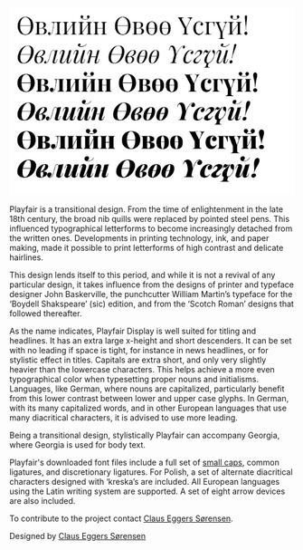 ![Sample screenshot](preview.jpg)

Playfair is a transitional design. From the time of enlightenment in the late 18th century, the broad nib quills were replaced by pointed steel pens. This influenced typographical letterforms to become increasingly detached from the written ones. Developments in printing technology, ink, and paper making, made it possible to print letterforms of high contrast and delicate hairlines.

This design lends itself to this period, and while it is not a revival of any particular design, it takes influence from the designs of printer and typeface designer John Baskerville, the punchcutter William Martin’s typeface for the ‘Boydell Shakspeare’ (sic) edition, and from the ‘Scotch Roman’ designs that followed thereafter.

As the name indicates, Playfair Display is well suited for titling and headlines. It has an extra large x-height and short descenders. It can be set with no leading if space is tight, for instance in news headlines, or for stylistic effect in titles. Capitals are extra short, and only very slightly heavier than the lowercase characters. This helps achieve a more even typographical color when typesetting proper nouns and initialisms. Languages, like German, where nouns are capitalized, particularly benefit from this lower contrast between lower and upper case glyphs. In German, with its many capitalized words, and in other European languages that use many diacritical characters, it is advised to use more leading.

Being a transitional design, stylistically Playfair can accompany Georgia, where Georgia is used for body text.

Playfair's downloaded font files include a full set of [small caps](https://fonts.google.com/specimen/Playfair+Display+SC), common ligatures, and discretionary ligatures. For Polish, a set of alternate diacritical characters designed with ‘kreska’s are included. All European languages using the Latin writing system are supported. A set of eight arrow devices are also included.

To contribute to the project contact [Claus Eggers Sørensen](mailto:es@forthehearts.net).

Designed by [Claus Eggers Sørensen](https://fonts.google.com/specimen/Playfair+Display)
